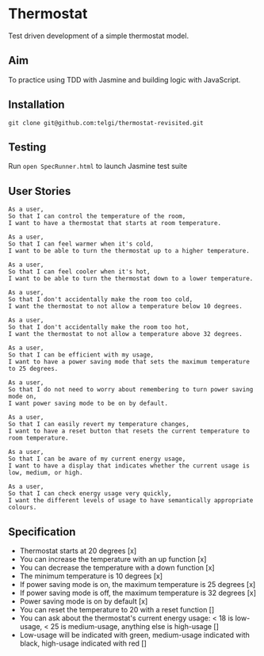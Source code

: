# Thermostat

Test driven development of a simple thermostat model.

## Aim

To practice using TDD with Jasmine and building logic with JavaScript.

## Installation

`git clone git@github.com:telgi/thermostat-revisited.git`

## Testing

Run `open SpecRunner.html` to launch Jasmine test suite

## User Stories

```
As a user,
So that I can control the temperature of the room,
I want to have a thermostat that starts at room temperature.

As a user,
So that I can feel warmer when it's cold,
I want to be able to turn the thermostat up to a higher temperature.

As a user,
So that I can feel cooler when it's hot,
I want to be able to turn the thermostat down to a lower temperature.

As a user,
So that I don't accidentally make the room too cold,
I want the thermostat to not allow a temperature below 10 degrees.

As a user,
So that I don't accidentally make the room too hot,
I want the thermostat to not allow a temperature above 32 degrees.

As a user,
So that I can be efficient with my usage,
I want to have a power saving mode that sets the maximum temperature to 25 degrees.

As a user,
So that I do not need to worry about remembering to turn power saving mode on,
I want power saving mode to be on by default.

As a user,
So that I can easily revert my temperature changes,
I want to have a reset button that resets the current temperature to room temperature.

As a user,
So that I can be aware of my current energy usage,
I want to have a display that indicates whether the current usage is low, medium, or high.

As a user,
So that I can check energy usage very quickly,
I want the different levels of usage to have semantically appropriate colours.
```

## Specification

* Thermostat starts at 20 degrees [x]
* You can increase the temperature with an up function [x]
* You can decrease the temperature with a down function [x]
* The minimum temperature is 10 degrees [x]
* If power saving mode is on, the maximum temperature is 25 degrees [x]
* If power saving mode is off, the maximum temperature is 32 degrees [x]
* Power saving mode is on by default [x]
* You can reset the temperature to 20 with a reset function []
* You can ask about the thermostat's current energy usage: < 18 is low-usage, < 25 is medium-usage, anything else is high-usage []
* Low-usage will be indicated with green, medium-usage indicated with black, high-usage indicated with red []
